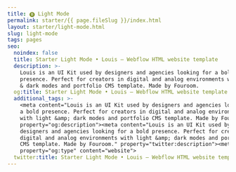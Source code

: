 ```yaml
---
title: 🅑 Light Mode
permalink: starter/{{ page.fileSlug }}/index.html
layout: starter/light-mode.html
slug: light-mode
tags: pages
seo:
  noindex: false
  title: Starter Light Mode • Louis – Webflow HTML website template
  description: >-
    Louis is an UI Kit used by designers and agencies looking for a bold
    presence. Perfect for creators in digital and analog environments with light
    & dark modes and portfolio CMS template. Made by Fouroom.
  og:title: Starter Light Mode • Louis – Webflow HTML website template
  additional_tags: >-
    <meta content="Louis is an UI Kit used by designers and agencies looking for
    a bold presence. Perfect for creators in digital and analog environments
    with light &amp; dark modes and portfolio CMS template. Made by Fouroom."
    property="og:description"><meta content="Louis is an UI Kit used by
    designers and agencies looking for a bold presence. Perfect for creators in
    digital and analog environments with light &amp; dark modes and portfolio
    CMS template. Made by Fouroom." property="twitter:description"><meta
    property="og:type" content="website">
  twitter:title: Starter Light Mode • Louis – Webflow HTML website template
---
```



